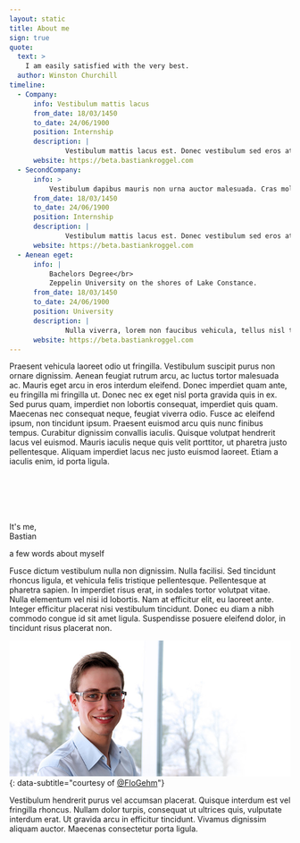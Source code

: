 ```yaml
---
layout: static
title: About me
sign: true
quote:
  text: >
    I am easily satisfied with the very best.
  author: Winston Churchill
timeline:
  - Company:
      info: Vestibulum mattis lacus
      from_date: 18/03/1450
      to_date: 24/06/1900
      position: Internship
      description: |
              Vestibulum mattis lacus est. Donec vestibulum sed eros at auctor. Aenean diam elit, interdum ut justo at, mollis venenatis eros. Aliquam non tortor nisi. Cras sit amet posuere lacus. Praesent sed mauris justo. Lorem ipsum dolor sit amet, consectetur adipiscing elit. Integer ex mi, tristique et fringilla vitae, pretium nec neque. Duis semper nec dolor non viverra. Sed bibendum rhoncus semper.
      website: https://beta.bastiankroggel.com
  - SecondCompany:
      info: >
          Vestibulum dapibus mauris non urna auctor malesuada. Cras molestie, tellus et rhoncus sagittis.
      from_date: 18/03/1450
      to_date: 24/06/1900
      position: Internship
      description: |
              Vestibulum mattis lacus est. Donec vestibulum sed eros at auctor. Aenean diam elit, interdum ut justo at, mollis venenatis eros. Aliquam non tortor nisi. Cras sit amet posuere lacus. Praesent sed mauris justo. Lorem ipsum dolor sit amet, consectetur adipiscing elit. Integer ex mi, tristique et fringilla vitae, pretium nec neque. Duis semper nec dolor non viverra. Sed bibendum rhoncus semper.
      website: https://beta.bastiankroggel.com
  - Aenean eget:
      info: |
          Bachelors Degree</br>
          Zeppelin University on the shores of Lake Constance.
      from_date: 18/03/1450
      to_date: 24/06/1900
      position: University
      description: |
              Nulla viverra, lorem non faucibus vehicula, tellus nisl tempus ante, at viverra massa nulla ut libero. Nullam risus enim, pellentesque tincidunt tortor in, eleifend vulputate leo. Suspendisse lacus ligula, cursus.
      website: https://beta.bastiankroggel.com
---
```


Praesent vehicula laoreet odio ut fringilla. Vestibulum suscipit purus non ornare dignissim. Aenean feugiat rutrum arcu, ac luctus tortor malesuada ac. Mauris eget arcu in eros interdum eleifend. Donec imperdiet quam ante, eu fringilla mi fringilla ut. Donec nec ex eget nisl porta gravida quis in ex. Sed purus quam, imperdiet non lobortis consequat, imperdiet quis quam. Maecenas nec consequat neque, feugiat viverra odio. Fusce ac eleifend ipsum, non tincidunt ipsum. Praesent euismod arcu quis nunc finibus tempus. Curabitur dignissim convallis iaculis. Quisque volutpat hendrerit lacus vel euismod. Mauris iaculis neque quis velit porttitor, ut pharetra justo pellentesque. Aliquam imperdiet lacus nec justo euismod laoreet. Etiam a iaculis enim, id porta ligula.

<span id="about-me"></span>
<div class="bk-blog-style bk-static-style bk_about_quote_small" id="bk_about_quote" style="margin-top: 100px">
  <div class="bk_about_quote_inner">
    <p class="bk_quote__main">It's me,<br>Bastian</p>
    <div class="bk_quote__author">
      <p>a few words about myself</p>
    </div>
  </div>
</div>

Fusce dictum vestibulum nulla non dignissim. Nulla facilisi. Sed tincidunt rhoncus ligula, et vehicula felis tristique pellentesque. Pellentesque at pharetra sapien.
In imperdiet risus erat, in sodales tortor volutpat vitae. Nulla elementum vel nisi id lobortis. Nam at efficitur elit, eu laoreet ante. Integer efficitur placerat nisi vestibulum tincidunt. Donec eu diam a nibh commodo congue id sit amet ligula. Suspendisse posuere eleifend dolor, in tincidunt risus placerat non.

![Bastian Kroggel](/assets/img/dev/bk_big.jpg){: data-subtitle="courtesy of [@FloGehm](https://twitter.com/FloGehm)"}

Vestibulum hendrerit purus vel accumsan placerat. Quisque interdum est vel fringilla rhoncus. Nullam dolor turpis, consequat ut ultrices quis, vulputate interdum erat. Ut gravida arcu in efficitur tincidunt. Vivamus dignissim aliquam auctor. Maecenas consectetur porta ligula.
